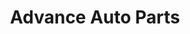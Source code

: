 ---
title: "Advance Auto Parts"
url: /vero-beach/advance-auto-parts-9th-street-southwest/
shop: Autoteile
---